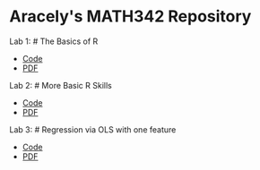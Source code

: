 # Aracely's MATH342 Repository

Lab 1: # The Basics of R
 - [Code](https://github.com/ara-menji/QC_MATH_342/blob/main/Lab%20Documents/Aracely-Menjivar_Lab1.Rmd)
 - [PDF](https://github.com/ara-menji/QC_MATH_342/blob/main/Lab%20Documents/342_Lab1.pdf)

Lab 2: # More Basic R Skills
- [Code](https://github.com/ara-menji/QC_MATH_342/blob/main/Lab%20Documents/Aracely-Menjivar_Lab2.Rmd)
- [PDF](https://github.com/ara-menji/QC_MATH_342/blob/main/Lab%20Documents/342LAB2.pdf)

Lab 3: # Regression via OLS with one feature
- [Code](https://github.com/ara-menji/QC_MATH_342/blob/main/Lab%20Documents/Aracely-Menjivar_Lab3.Rmd)
- [PDF](https://github.com/ara-menji/QC_MATH_342/blob/main/Lab%20Documents/342LAB3.pdf)
